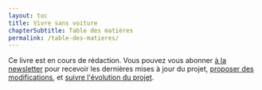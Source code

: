 ```yaml
---
layout: toc
title: Vivre sans voiture
chapterSubtitle: Table des matières
permalink: /table-des-matieres/
---
```


Ce livre est en cours de rédaction. Vous pouvez vous abonner [à la newsletter](/newsletter) pour recevoir les dernières mises à jour du projet, [proposer des modifications](https://github.com/arthurlacoste/vivre-sans-voiture/), et [suivre l'évolution du projet](/timeline).
